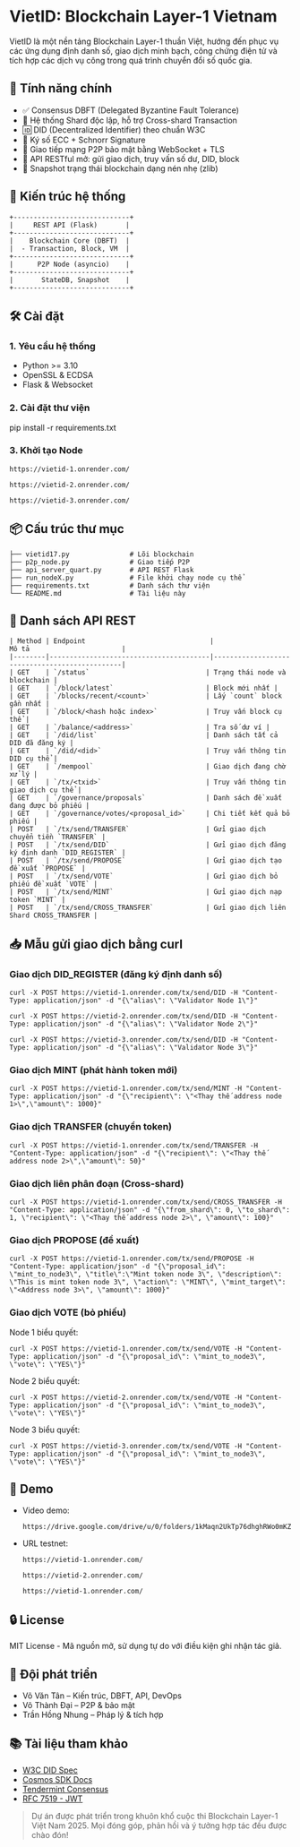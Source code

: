 # VietID: Blockchain Layer-1 Vietnam

VietID là một nền tảng Blockchain Layer-1 thuần Việt, 
hướng đến phục vụ các ứng dụng định danh số, giao dịch minh bạch, 
công chứng điện tử và tích hợp các dịch vụ công trong quá trình chuyển đổi số quốc gia.

## 🚀 Tính năng chính
- ✅ Consensus DBFT (Delegated Byzantine Fault Tolerance)
- 🧱 Hệ thống Shard độc lập, hỗ trợ Cross-shard Transaction
- 🆔 DID (Decentralized Identifier) theo chuẩn W3C
- 🔐 Ký số ECC + Schnorr Signature
- 📡 Giao tiếp mạng P2P bảo mật bằng WebSocket + TLS
- 🔁 API RESTful mở: gửi giao dịch, truy vấn số dư, DID, block
- 💾 Snapshot trạng thái blockchain dạng nén nhẹ (zlib)

## 🧩 Kiến trúc hệ thống
```
+-----------------------------+
|     REST API (Flask)       |
+-----------------------------+
|    Blockchain Core (DBFT)  |
|  - Transaction, Block, VM  |
+-----------------------------+
|      P2P Node (asyncio)    |
+-----------------------------+
|       StateDB, Snapshot    |
+-----------------------------+
```
## 🛠 Cài đặt
### 1. Yêu cầu hệ thống
- Python >= 3.10
- OpenSSL & ECDSA
- Flask & Websocket

### 2. Cài đặt thư viện
pip install -r requirements.txt

### 3. Khởi tạo Node
```
https://vietid-1.onrender.com/
```
```
https://vietid-2.onrender.com/
```
```
https://vietid-3.onrender.com/
```
## 📦 Cấu trúc thư mục
```
├── vietid17.py               # Lõi blockchain
├── p2p_node.py               # Giao tiếp P2P
├── api_server_quart.py       # API REST Flask
├── run_nodeX.py              # File khởi chạy node cụ thể
├── requirements.txt          # Danh sách thư viện
└── README.md                 # Tài liệu này
```

## 📡 Danh sách API REST
```
| Method | Endpoint                               |                   Mô tả                       |
|--------|----------------------------------------|-----------------------------------------------|
| GET    | `/status`                             | Trạng thái node và blockchain |
| GET    | `/block/latest`                       | Block mới nhất |
| GET    | `/blocks/recent/<count>`              | Lấy `count` block gần nhất |
| GET    | `/block/<hash hoặc index>`            | Truy vấn block cụ thể |
| GET    | `/balance/<address>`                  | Tra số dư ví |
| GET    | `/did/list`                           | Danh sách tất cả DID đã đăng ký |
| GET    | `/did/<did>`                          | Truy vấn thông tin DID cụ thể |
| GET    | `/mempool`                            | Giao dịch đang chờ xử lý |
| GET    | `/tx/<txid>`                          | Truy vấn thông tin giao dịch cụ thể |
| GET    | `/governance/proposals`               | Danh sách đề xuất đang được bỏ phiếu |
| GET    | `/governance/votes/<proposal_id>`     | Chi tiết kết quả bỏ phiếu |
| POST   | `/tx/send/TRANSFER`                   | Gửi giao dịch chuyển tiền `TRANSFER` |
| POST   | `/tx/send/DID`                        | Gửi giao dịch đăng ký định danh `DID_REGISTER` |
| POST   | `/tx/send/PROPOSE`                    | Gửi giao dịch tạo đề xuất `PROPOSE` |
| POST   | `/tx/send/VOTE`                       | Gửi giao dịch bỏ phiếu đề xuất `VOTE` |
| POST   | `/tx/send/MINT`                       | Gửi giao dịch nạp token `MINT` |
| POST   | `/tx/send/CROSS_TRANSFER`             | Gửi giao dịch liên Shard CROSS_TRANSFER |
```
## 📥 Mẫu gửi giao dịch bằng curl
### Giao dịch DID_REGISTER (đăng ký định danh số)
```
curl -X POST https://vietid-1.onrender.com/tx/send/DID -H "Content-Type: application/json" -d "{\"alias\": \"Validator Node 1\"}"
```
```
curl -X POST https://vietid-2.onrender.com/tx/send/DID -H "Content-Type: application/json" -d "{\"alias\": \"Validator Node 2\"}"
```
```
curl -X POST https://vietid-3.onrender.com/tx/send/DID -H "Content-Type: application/json" -d "{\"alias\": \"Validator Node 3\"}"
```
### Giao dịch MINT (phát hành token mới)
```
curl -X POST https://vietid-1.onrender.com/tx/send/MINT -H "Content-Type: application/json" -d "{\"recipient\": \"<Thay thế address node 1>\",\"amount\": 1000}"
```
### Giao dịch TRANSFER (chuyển token)
```
curl -X POST https://vietid-1.onrender.com/tx/send/TRANSFER -H "Content-Type: application/json" -d "{\"recipient\": \"<Thay thế address node 2>\",\"amount\": 50}"
```
### Giao dịch liên phân đoạn (Cross-shard)
```
curl -X POST https://vietid-1.onrender.com/tx/send/CROSS_TRANSFER -H "Content-Type: application/json" -d "{\"from_shard\": 0, \"to_shard\": 1, \"recipient\": \"<Thay thế address node 2>\", \"amount\": 100}"
```
### Giao dịch PROPOSE (đề xuất)
```
curl -X POST https://vietid-1.onrender.com/tx/send/PROPOSE -H "Content-Type: application/json" -d "{\"proposal_id\": \"mint_to_node3\", \"title\":\"Mint token node 3\", \"description\": \"This is mint token node 3\", \"action\": \"MINT\", \"mint_target\": \"<Address node 3>\", \"amount\": 1000}"
```
### Giao dịch VOTE (bỏ phiếu)
Node 1 biểu quyết:
```
curl -X POST https://vietid-1.onrender.com/tx/send/VOTE -H "Content-Type: application/json" -d "{\"proposal_id\": \"mint_to_node3\", \"vote\": \"YES\"}"
```
Node 2 biểu quyết:
```
curl -X POST https://vietid-2.onrender.com/tx/send/VOTE -H "Content-Type: application/json" -d "{\"proposal_id\": \"mint_to_node3\", \"vote\": \"YES\"}"
```
Node 3 biểu quyết:
```
curl -X POST https://vietid-3.onrender.com/tx/send/VOTE -H "Content-Type: application/json" -d "{\"proposal_id\": \"mint_to_node3\", \"vote\": \"YES\"}"
```
## 🔬 Demo
- Video demo:
  ```
  https://drive.google.com/drive/u/0/folders/1kMaqn2UkTp76dhghRWo0mKZDTN1J8URm
  ```
- URL testnet:
  ```
  https://vietid-1.onrender.com/
  ```
  ```
  https://vietid-2.onrender.com/
  ```
  ```
  https://vietid-1.onrender.com/
  ```

## 🔒 License
MIT License - Mã nguồn mở, sử dụng tự do với điều kiện ghi nhận tác giả.

## 👥 Đội phát triển
- Võ Văn Tân – Kiến trúc, DBFT, API, DevOps
- Võ Thành Đại – P2P & bảo mật
- Trần Hồng Nhung – Pháp lý & tích hợp

## 📚 Tài liệu tham khảo
- [W3C DID Spec](https://www.w3.org/TR/did-core/)
- [Cosmos SDK Docs](https://docs.cosmos.network)
- [Tendermint Consensus](https://docs.tendermint.com)
- [RFC 7519 - JWT](https://datatracker.ietf.org/doc/html/rfc7519)

> Dự án được phát triển trong khuôn khổ cuộc thi Blockchain Layer-1 Việt Nam 2025. Mọi đóng góp, phản hồi và ý tưởng hợp tác đều được chào đón!
